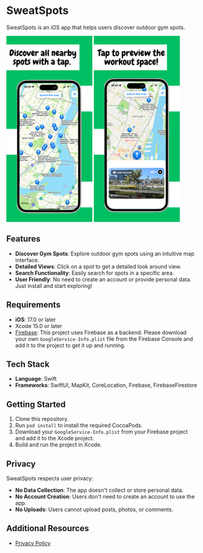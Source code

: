 # SweatSpots

SweatSpots is an iOS app that helps users discover outdoor gym spots.

<p float="left">
  <img src="./images/4.png" width="45%" />
  <img src="./images/2.png" width="45%" />
</p>

## Features

- **Discover Gym Spots**: Explore outdoor gym spots using an intuitive map interface.
- **Detailed Views**: Click on a spot to get a detailed look around view.
- **Search Functionality**: Easily search for spots in a specific area.
- **User Friendly**: No need to create an account or provide personal data. Just install and start exploring!

## Requirements

- **iOS**: 17.0 or later
- Xcode 15.0 or later
- [Firebase](https://firebase.google.com/): This project uses Firebase as a backend. Please download your own `GoogleService-Info.plist` file from the Firebase Console and add it to the project to get it up and running.


## Tech Stack

- **Language**: Swift
- **Frameworks**: SwiftUI, MapKit, CoreLocation, Firebase, FirebaseFirestore

## Getting Started

1. Clone this repository.
2. Run `pod install` to install the required CocoaPods.
3. Download your `GoogleService-Info.plist` from your Firebase project and add it to the Xcode project.
4. Build and run the project in Xcode.

## Privacy

SweatSpots respects user privacy:
- **No Data Collection**: The app doesn't collect or store personal data.
- **No Account Creation**: Users don't need to create an account to use the app.
- **No Uploads**: Users cannot upload posts, photos, or comments.

## Additional Resources
- [Privacy Policy](https://ludocourbin.github.io/SweatSpots/)
